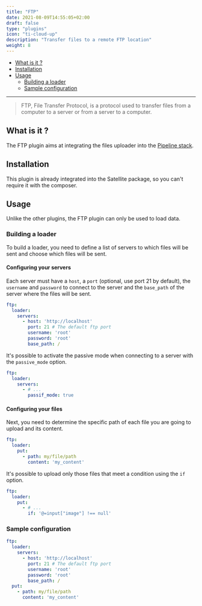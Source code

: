 ```yaml
---
title: "FTP"
date: 2021-08-09T14:55:05+02:00
draft: false
type: "plugins"
icon: "ti-cloud-up"
description: "Transfer files to a remote FTP location"
weight: 8
---
```


- [What is it ?](#what-is-it-)
- [Installation](#installation)
- [Usage](#usage)
    - [Building a loader](#building-a-loader)
    - [Sample configuration](#sample-configuration)
---

> FTP, File Transfer Protocol, is a protocol used to transfer files from a computer to a server or from a server to a 
> computer.

## What is it ?

The FTP plugin aims at integrating the files uploader into the [Pipeline stack](https://github.com/php-etl/pipeline).

## Installation

This plugin is already integrated into the Satellite package, so you can't require it with the composer.

## Usage

Unlike the other plugins, the FTP plugin can only be used to load data.

### Building a loader

To build a loader, you need to define a list of servers to which files will be sent and choose which files will be sent.

#### Configuring your servers

Each server must have a `host`, a `port` (optional, use port 21 by default), the `username` and `password` to connect to the 
server and the `base_path` of the server where the files will be sent. 

```yaml
ftp:
  loader:
    servers:
      - host: 'http://localhost'
        port: 21 # The default ftp port
        username: 'root'
        password: 'root' 
        base_path: /
```

It's possible to activate the passive mode when connecting to a server with the `passive_mode` option.

```yaml
ftp:
  loader:
    servers:
      - # ...
        passif_mode: true
```

#### Configuring your files

Next, you need to determine the specific path of each file you are going to upload and its content.

```yaml
ftp:
  loader:
    put:
      - path: my/file/path
        content: 'my_content'
```

It's possible to upload only those files that meet a condition using the `if` option.
 
```yaml
ftp:
  loader:
    put:
      - # ...
        if: '@=input["image"] !== null'
```

### Sample configuration

```yaml
ftp:
  loader:
    servers:
      - host: 'http://localhost'
        port: 21 # The default ftp port
        username: 'root'
        password: 'root' 
        base_path: /
  put:
    - path: my/file/path
      content: 'my_content'
```
